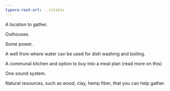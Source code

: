 ```yaml
---
typora-root-url: ../static
---
```


A location to gather.

​Outhouses.

​Some power.

​A well from where water can be used for dish washing and boiling.

​A communal kitchen and option to buy into a meal plan  (read more on this)

​One sound system.

​Natural resources, such as wood, clay, hemp fiber, that you can help gather.

